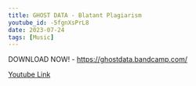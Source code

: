 ```yaml
---
title: GHOST DATA - Blatant Plagiarism
youtube_id: -5fgnXsPrL8
date: 2023-07-24
tags: [Music]
---
```

DOWNLOAD NOW! - <https://ghostdata.bandcamp.com/>

[Youtube Link](https://www.youtube.com/watch?v=-5fgnXsPrL8)  

